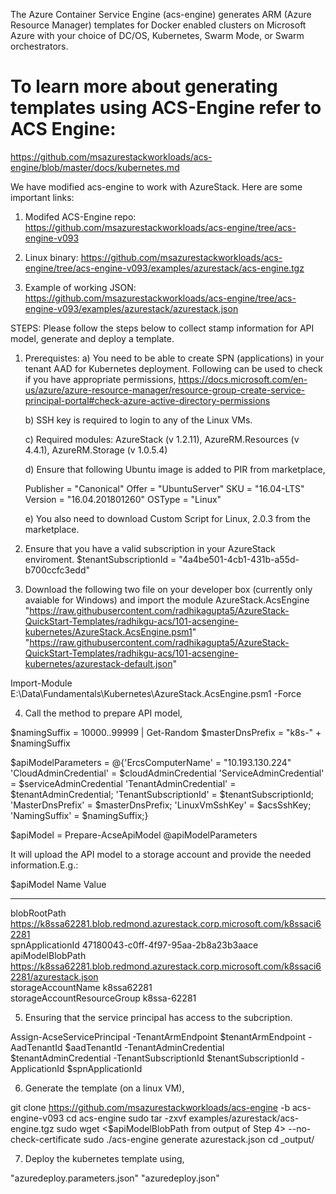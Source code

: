 The Azure Container Service Engine (acs-engine) generates ARM (Azure Resource Manager) templates for Docker enabled clusters on Microsoft Azure with your choice of DC/OS, Kubernetes, Swarm Mode, or Swarm orchestrators.

# To learn more about generating templates using ACS-Engine refer to ACS Engine: 
https://github.com/msazurestackworkloads/acs-engine/blob/master/docs/kubernetes.md


We have modified acs-engine to work with AzureStack. 
Here are some important links:
1) Modifed ACS-Engine repo: 
	https://github.com/msazurestackworkloads/acs-engine/tree/acs-engine-v093

2) Linux binary: 
	https://github.com/msazurestackworkloads/acs-engine/tree/acs-engine-v093/examples/azurestack/acs-engine.tgz

3) Example of working JSON: 
	https://github.com/msazurestackworkloads/acs-engine/tree/acs-engine-v093/examples/azurestack/azurestack.json
 
STEPS: Please follow the steps below to collect stamp information for API model, generate and deploy a template.

1) Prerequistes:
	a) You need to be able to create SPN (applications) in your tenant AAD for Kubernetes deployment. Following can be used to check if you have appropriate permissions,
	https://docs.microsoft.com/en-us/azure/azure-resource-manager/resource-group-create-service-principal-portal#check-azure-active-directory-permissions

	b) SSH key is required to login to any of the Linux VMs.

	c) Required modules: AzureStack (v 1.2.11), AzureRM.Resources (v 4.4.1), AzureRM.Storage (v 1.0.5.4)

	d) Ensure that following Ubuntu image is added to PIR from marketplace,
	
    Publisher = "Canonical"
    Offer = "UbuntuServer"
    SKU = "16.04-LTS"
    Version = "16.04.201801260"
    OSType = "Linux"

	e) You also need to download Custom Script for Linux, 2.0.3 from the marketplace.

2) Ensure that you have a valid subscription in your AzureStack enviroment.
$tenantSubscriptionId = "4a4be501-4cb1-431b-a55d-b700ccfc3edd"

3) Download the following two file on your developer box (currently only avaiable for Windows) and import the module AzureStack.AcsEngine
"https://raw.githubusercontent.com/radhikagupta5/AzureStack-QuickStart-Templates/radhikgu-acs/101-acsengine-kubernetes/AzureStack.AcsEngine.psm1"
"https://raw.githubusercontent.com/radhikagupta5/AzureStack-QuickStart-Templates/radhikgu-acs/101-acsengine-kubernetes/azurestack-default.json"

Import-Module E:\Data\Fundamentals\Kubernetes\AzureStack.AcsEngine.psm1 -Force

4) Call the method to prepare API model,

$namingSuffix = 10000..99999 | Get-Random
$masterDnsPrefix = "k8s-" + $namingSuffix

$apiModelParameters = @{'ErcsComputerName' = "10.193.130.224"
						'CloudAdminCredential' = $cloudAdminCredential
						'ServiceAdminCredential' = $serviceAdminCredential
						'TenantAdminCredential' = $tenantAdminCredential;
						'TenantSubscriptionId' = $tenantSubscriptionId;
						'MasterDnsPrefix' = $masterDnsPrefix;
						'LinuxVmSshKey' = $acsSshKey;
						'NamingSuffix' = $namingSuffix;}

$apiModel = Prepare-AcseApiModel @apiModelParameters

It will upload the API model to a storage account and provide the needed information.E.g.:

$apiModel
Name                           Value                                                                                                                                                                                 
----                           -----                                                                                                                                                                                 
blobRootPath                   https://k8ssa62281.blob.redmond.azurestack.corp.microsoft.com/k8ssaci62281                                                                                                            
spnApplicationId               47180043-c0ff-4f97-95aa-2b8a23b3aace                                                                                                                                                                                     
apiModelBlobPath               https://k8ssa62281.blob.redmond.azurestack.corp.microsoft.com/k8ssaci62281/azurestack.json                                                                                            
storageAccountName             k8ssa62281                                                                                                                                                                            
storageAccountResourceGroup    k8ssa-62281   

5) Ensuring that the service principal has access to the subcription.

Assign-AcseServicePrincipal -TenantArmEndpoint $tenantArmEndpoint -AadTenantId $aadTenantId -TenantAdminCredential $tenantAdminCredential -TenantSubscriptionId $tenantSubscriptionId -ApplicationId $spnApplicationId 


6) Generate the template (on a linux VM),

git clone https://github.com/msazurestackworkloads/acs-engine -b acs-engine-v093
cd acs-engine
sudo tar -zxvf examples/azurestack/acs-engine.tgz
sudo wget <$apiModelBlobPath from output of Step 4> --no-check-certificate
sudo ./acs-engine generate azurestack.json
cd _output/

7) Deploy the kubernetes template using,

"azuredeploy.parameters.json"
"azuredeploy.json"

